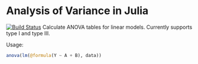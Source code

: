 # Analysis of Variance in Julia
[![Build Status](https://travis-ci.org/marcpabst/ANOVA.jl.svg?branch=master)](https://travis-ci.org/marcpabst/ANOVA.jl)
Calculate ANOVA tables for linear models. Currently supports type I and type III.

Usage:

```julia
anova(lm(@formula(Y ~ A + B), data))
```

